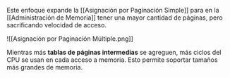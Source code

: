 Este enfoque expande la [[Asignación por Paginación Simple]] para en la [[Administración de Memoria]] tener una mayor cantidad de páginas, pero sacrificando velocidad de acceso.

![[Asignación por Paginación Múltiple.png]]

Mientras más **tablas de páginas intermedias** se agreguen, más ciclos del CPU se usan en cada acceso a memoria. Esto permite soportar tamaños más grandes de memoria.
